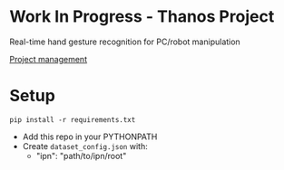 # Work In Progress - Thanos Project
Real-time hand gesture recognition for PC/robot manipulation

[Project management](https://www.notion.so/tonynguyen/Thanos-Project-fca58bc5858a458b88f05487f23a7515)

# Setup
```
pip install -r requirements.txt
```
- Add this repo in your PYTHONPATH
- Create `dataset_config.json` with:
    - "ipn": "path/to/ipn/root"
